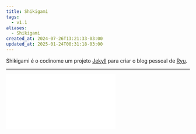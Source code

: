 ```yaml
---
title: Shikigami
tags:
  - v1.1
aliases:
  - Shikigami
created_at: 2024-07-26T13:21:33-03:00
updated_at: 2025-01-24T00:31:18-03:00
---
```


Shikigami é o codinome um projeto [Jekyll](content/entrada/2024/07/10/Jekyll.md) para criar o blog pessoal de [Ryu](content/entrada/2024/07/24/Mateus_Ryu_Yamaguchi.md).

---
![README](README.md)

